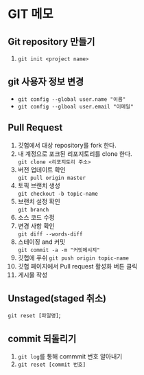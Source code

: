 # GIT 메모

## Git repository 만들기
1. `git init <project name>`

## git 사용자 정보 변경
- `git config --global user.name "이름"`
- `git config --glboal user.email "이메일"`

## Pull Request
1. 깃헙에서 대상 repository를 fork 한다.
2. 내 계정으로 포크된 리포지토리를 clone 한다.  
`git clone <리포지토리 주소>`
3. 버전 업데이트 확인   
`git pull origin master`
4. 토픽 브랜치 생성  
`git checkout -b topic-name`
5. 브랜치 설정 확인    
`git branch`
6. 소스 코드 수정
7. 변경 사항 확인   
`git diff --words-diff`
8. 스테이징 and 커밋  
`git commit -a -m "커밋메시지"`
9. 깃헙에 푸쉬
`git push origin topic-name`
10. 깃헙 페이지에서 Pull request 활성화 버튼 클릭
11. 게시물 작성

## Unstaged(staged 취소)
`git reset [파일명]`;

## commit 되돌리기
1. `git log`를 통해 commmit 번호 알아내기
2. `git reset [commit 번호]`
